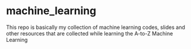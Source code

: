 # machine_learning
This repo is basically my collection of machine learning codes, slides and other resources that are collected while learning the A-to-Z Machine Learning
